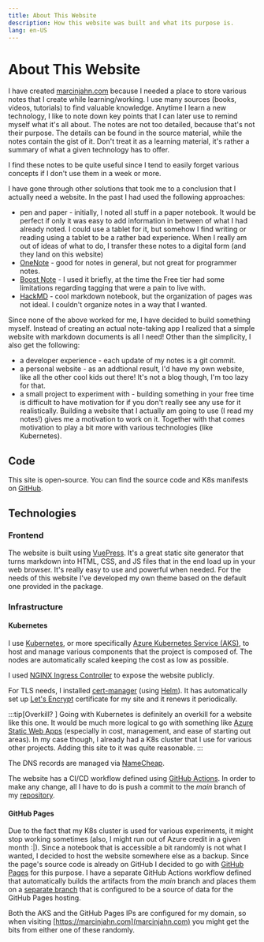 ```yaml
---
title: About This Website
description: How this website was built and what its purpose is.
lang: en-US
---
```


# About This Website

I have created [marcinjahn.com](https://marcinjahn.com) because I needed a place
to store various notes that I create while learning/working. I use many sources
(books, videos, tutorials) to find valuable knowledge. Anytime I learn a new
technology, I like to note down key points that I can later use to remind myself
what it's all about. The notes are not too detailed, because that's not their
purpose. The details can be found in the source material, while the notes
contain the gist of it. Don't treat it as a learning material, it's rather a
summary of what a given technology has to offer.

I find these notes to be quite useful since I tend to easily forget various
concepts if I don't use them in a week or more.

I have gone through other solutions that took me to a conclusion that I actually
need a website. In the past I had used the following approaches:

- pen and paper - initially, I noted all stuff in a paper notebook. It would be
  perfect if only it was easy to add information in between of what I had
  already noted. I could use a tablet for it, but somehow I find writing or
  reading using a tablet to be a rather bad experience. When I really am out of
  ideas of what to do, I transfer these notes to a digital form (and they land
  on this website)
- [OneNote](https://www.microsoft.com/en-us/microsoft-365/onenote/digital-note-taking-app) - 
  good for notes in general, but not great for programmer notes.
- [Boost Note](https://boostnote.io/) - I used it briefly, at the time the Free
  tier had some limitations regarding tagging that were a pain to live with.
- [HackMD](https://hackmd.io/) - cool markdown notebook, but the organization of
  pages was not ideal. I couldn't organize notes in a way that I wanted.

Since none of the above worked for me, I have decided to build something myself.
Instead of creating an actual note-taking app I realized that a simple website
with markdown documents is all I need! Other than the simplicity, I also get the
following:

- a developer experience - each update of my notes is a git commit.
- a personal website - as an addtional result, I'd have my own website, like all
  the other cool kids out there! It's not a blog though, I'm too lazy for that.
- a small project to experiment with - building something in your free time is
  difficult to have motivation for if you don't really see any use for it
  realistically. Building a website that I actually am going to use (I read my
  notes!) gives me a motivation to work on it. Together with that comes
  motivation to play a bit more with various technologies (like Kubernetes).

## Code

This site is open-source. You can find the source code and K8s manifests on
[GitHub](https://github.com/marcinjahn/technology-notebook).

## Technologies

### Frontend

The website is built using [VuePress](https://vuepress.vuejs.org/). It's a great
static site generator that turns markdown into HTML, CSS, and JS files that in
the end load up in your web browser. It's really easy to use and powerful when
needed. For the needs of this website I've developed my own theme based on the
default one provided in the package.

### Infrastructure

#### Kubernetes

I use [Kubernetes](https://kubernetes.io/), or more specifically [Azure
Kubernetes Service
(AKS)](https://azure.microsoft.com/en-us/services/kubernetes-service/), to host
and manage various components that the project is composed of. The nodes are
automatically scaled keeping the cost as low as possible.

I used [NGINX Ingress Controller](https://kubernetes.github.io/ingress-nginx/) to
expose the website publicly.

For TLS needs, I installed [cert-manager](https://cert-manager.io/) (using
[Helm](https://helm.sh/)). It has automatically set up [Let's
Encrypt](https://letsencrypt.org/) certificate for my site and it renews it
periodically.

:::tip[Overkill? ]
Going with Kubernetes is definitely an overkill for a website
like this one. It would be much more logical to go with something like [Azure
Static Web Apps](https://azure.microsoft.com/en-us/services/app-service/static/)
(especially in cost, management, and ease of starting out areas). In my case
though, I already had a K8s cluster that I use for various other projects.
Adding this site to it was quite reasonable.
:::

The DNS records are managed via [NameCheap](https://www.namecheap.com/).

The website has a CI/CD workflow defined using [GitHub
Actions](https://docs.github.com/en/actions). In order to make any change, all I
have to do is push a commit to the _main_ branch of my
[repository](https://github.com/marcinjahn/technology-notebook).

#### GitHub Pages

Due to the fact that my K8s cluster is used for various experiments, it might
stop working sometimes (also, I might run out of Azure credit in a given month
:|). Since a notebook that is accessible a bit randomly is not what I wanted, I
decided to host the website somewhere else as a backup. Since the page's source
code is already on GitHub I decided to go with [GitHub
Pages](https://pages.github.com/) for this purpose. I have a separate GitHub
Actions workflow defined that automatically builds the artifacts from the *main*
branch and places them on a [separate
branch](https://github.com/marcinjahn/technology-notebook/tree/gh-pages) that is
configured to be a source of data for the GitHub Pages hosting.

Both the AKS and the GitHub Pages IPs are configured for my domain, so when
visiting [https://marcinjahn.com](marcinjahn.com) you might get the bits from
either one of these randomly.